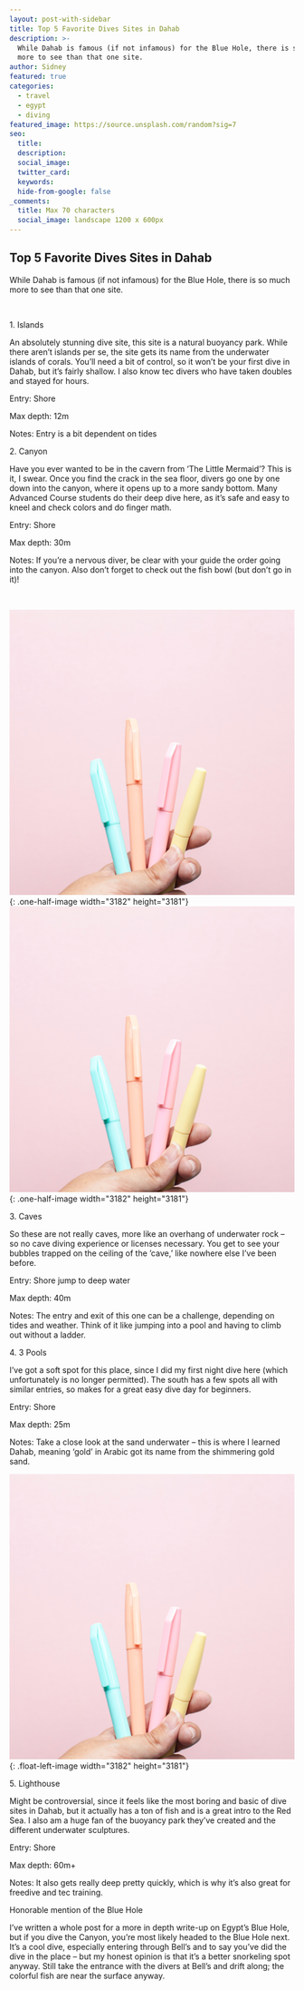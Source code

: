 ```yaml
---
layout: post-with-sidebar
title: Top 5 Favorite Dives Sites in Dahab
description: >-
  While Dahab is famous (if not infamous) for the Blue Hole, there is so much
  more to see than that one site.
author: Sidney
featured: true
categories:
  - travel
  - egypt
  - diving
featured_image: https://source.unsplash.com/random?sig=7
seo:
  title:
  description:
  social_image:
  twitter_card:
  keywords:
  hide-from-google: false
_comments:
  title: Max 70 characters
  social_image: landscape 1200 x 600px
---
```

## Top 5 Favorite Dives Sites in Dahab

While Dahab is famous (if not infamous) for the Blue Hole, there is so much more to see than that one site.

&nbsp;

1\. Islands

An absolutely stunning dive site, this site is a natural buoyancy park. While there aren’t islands per se, the site gets its name from the underwater islands of corals. You’ll need a bit of control, so it won’t be your first dive in Dahab, but it’s fairly shallow. I also know tec divers who have taken doubles and stayed for hours.

Entry: Shore

Max depth: 12m

Notes: Entry is a bit dependent on tides

2\. Canyon

Have you ever wanted to be in the cavern from ‘The Little Mermaid’? This is it, I swear. Once you find the crack in the sea floor, divers go one by one down into the canyon, where it opens up to a more sandy bottom. Many Advanced Course students do their deep dive here, as it’s safe and easy to kneel and check colors and do finger math.

Entry: Shore

Max depth: 30m

Notes: If you’re a nervous diver, be clear with your guide the order going into the canyon. Also don’t forget to check out the fish bowl (but don’t go in it)!

&nbsp;

![](/uploads/dee-copper-and-wild-1lbmrktx8gq-unsplash.jpg){: .one-half-image width="3182" height="3181"}![](/uploads/dee-copper-and-wild-1lbmrktx8gq-unsplash.jpg){: .one-half-image width="3182" height="3181"}

3\. Caves

So these are not really caves, more like an overhang of underwater rock – so no cave diving experience or licenses necessary. You get to see your bubbles trapped on the ceiling of the ’cave,’ like nowhere else I’ve been before.

Entry: Shore jump to deep water

Max depth: 40m

Notes: The entry and exit of this one can be a challenge, depending on tides and weather. Think of it like jumping into a pool and having to climb out without a ladder.

4\. 3 Pools

I’ve got a soft spot for this place, since I did my first night dive here (which unfortunately is no longer permitted). The south has a few spots all with similar entries, so makes for a great easy dive day for beginners.

Entry: Shore

Max depth: 25m

Notes: Take a close look at the sand underwater – this is where I learned Dahab, meaning ‘gold’ in Arabic got its name from the shimmering gold sand.

![](/uploads/dee-copper-and-wild-1lbmrktx8gq-unsplash.jpg){: .float-left-image width="3182" height="3181"}

5\. Lighthouse

Might be controversial, since it feels like the most boring and basic of dive sites in Dahab, but it actually has a ton of fish and is a great intro to the Red Sea. I also am a huge fan of the buoyancy park they’ve created and the different underwater sculptures.

Entry: Shore

Max depth: 60m+

Notes: It also gets really deep pretty quickly, which is why it’s also great for freedive and tec training.

Honorable mention of the Blue Hole

I’ve written a whole post for a more in depth write-up on Egypt’s Blue Hole, but if you dive the Canyon, you’re most likely headed to the Blue Hole next. It’s a cool dive, especially entering through Bell’s and to say you’ve did the dive in the place – but my honest opinion is that it’s a better snorkeling spot anyway. Still take the entrance with the divers at Bell’s and drift along; the colorful fish are near the surface anyway.

&nbsp;